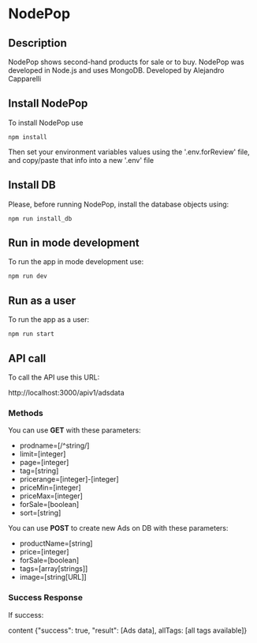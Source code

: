 # NodePop

## Description

NodePop shows second-hand products for sale or to buy. 
NodePop was developed in Node.js and uses MongoDB.
Developed by Alejandro Capparelli

## Install NodePop

To install NodePop use 
```
npm install
```

Then set your environment variables values using the '.env.forReview' file, and copy/paste that info into a new '.env' file

## Install DB

Please, before running NodePop, install the database objects using:

```
npm run install_db
```

## Run in mode development

To run the app in mode development use:
```
npm run dev
```

## Run as a user

To run the app as a user:
```
npm run start
```

## API call

To call the API use this URL:

http://localhost:3000/apiv1/adsdata

### Methods

You can use **GET** with these parameters:

* prodname=[/^string/]
* limit=[integer]
* page=[integer]
* tag=[string]
* pricerange=[integer]-[integer]
* priceMin=[integer]
* priceMax=[integer]
* forSale=[boolean]
* sort=[string]

You can use **POST** to create new Ads on DB with these parameters:

* productName=[string]
* price=[integer]
* forSale=[boolean]
* tags=[array[strings]]
* image=[string[URL]]

### Success Response

If success:

content {"success": true, "result": [Ads data], allTags: [all tags available]}